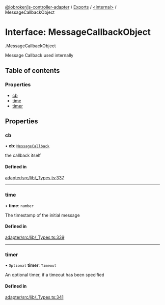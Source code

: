 [@iobroker/js-controller-adapter](../README.md) / [Exports](../modules.md) / [<internal\>](../modules/internal_.md) / MessageCallbackObject

# Interface: MessageCallbackObject

[<internal>](../modules/internal_.md).MessageCallbackObject

Message Callback used internally

## Table of contents

### Properties

- [cb](internal_.MessageCallbackObject.md#cb)
- [time](internal_.MessageCallbackObject.md#time)
- [timer](internal_.MessageCallbackObject.md#timer)

## Properties

### cb

• **cb**: [`MessageCallback`](../modules/internal_.md#messagecallback)

the callback itself

#### Defined in

[adapter/src/lib/_Types.ts:337](https://github.com/ioBroker/ioBroker.js-controller/blob/63f32473/packages/adapter/src/lib/_Types.ts#L337)

___

### time

• **time**: `number`

The timestamp of the initial message

#### Defined in

[adapter/src/lib/_Types.ts:339](https://github.com/ioBroker/ioBroker.js-controller/blob/63f32473/packages/adapter/src/lib/_Types.ts#L339)

___

### timer

• `Optional` **timer**: `Timeout`

An optional timer, if a timeout has been specified

#### Defined in

[adapter/src/lib/_Types.ts:341](https://github.com/ioBroker/ioBroker.js-controller/blob/63f32473/packages/adapter/src/lib/_Types.ts#L341)
